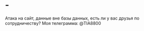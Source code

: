 # -
Атака на сайт, данные вне базы данных, есть ли у вас друзья по сотрудничеству?  Моя телеграмма: @TIA8800
